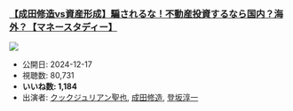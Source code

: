 ### [【成田修造vs資産形成】騙されるな！不動産投資するなら国内？海外？【マネースタディー】](https://www.youtube.com/watch?v=T_e8jcwTWMQ)
[![](https://img.youtube.com/vi/T_e8jcwTWMQ/sddefault.jpg)](https://www.youtube.com/watch?v=T_e8jcwTWMQ)
-   公開日: 2024-12-17
-   視聴数: 80,731
-   **いいね数: 1,184**
-   出演者: [クックジュリアン聖也](/rehacq_fan/people/クックジュリアン聖也 "wikilink"), [成田修造](/rehacq_fan/people/成田修造 "wikilink"), [登坂淳一](/rehacq_fan/people/登坂淳一 "wikilink")

